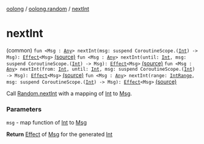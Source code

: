 [oolong](../index.md) / [oolong.random](index.md) / [nextInt](./next-int.md)

# nextInt

(common) `fun <Msg : `[`Any`](https://kotlinlang.org/api/latest/jvm/stdlib/kotlin/-any/index.html)`> nextInt(msg: suspend CoroutineScope.(`[`Int`](https://kotlinlang.org/api/latest/jvm/stdlib/kotlin/-int/index.html)`) -> Msg): `[`Effect`](../oolong/-effect.md)`<Msg>` [(source)](https://github.com/oolong-kt/oolong/tree/main/oolong/src/commonMain/kotlin/oolong/random/util.kt#L103)
`fun <Msg : `[`Any`](https://kotlinlang.org/api/latest/jvm/stdlib/kotlin/-any/index.html)`> nextInt(until: `[`Int`](https://kotlinlang.org/api/latest/jvm/stdlib/kotlin/-int/index.html)`, msg: suspend CoroutineScope.(`[`Int`](https://kotlinlang.org/api/latest/jvm/stdlib/kotlin/-int/index.html)`) -> Msg): `[`Effect`](../oolong/-effect.md)`<Msg>` [(source)](https://github.com/oolong-kt/oolong/tree/main/oolong/src/commonMain/kotlin/oolong/random/util.kt#L112)
`fun <Msg : `[`Any`](https://kotlinlang.org/api/latest/jvm/stdlib/kotlin/-any/index.html)`> nextInt(from: `[`Int`](https://kotlinlang.org/api/latest/jvm/stdlib/kotlin/-int/index.html)`, until: `[`Int`](https://kotlinlang.org/api/latest/jvm/stdlib/kotlin/-int/index.html)`, msg: suspend CoroutineScope.(`[`Int`](https://kotlinlang.org/api/latest/jvm/stdlib/kotlin/-int/index.html)`) -> Msg): `[`Effect`](../oolong/-effect.md)`<Msg>` [(source)](https://github.com/oolong-kt/oolong/tree/main/oolong/src/commonMain/kotlin/oolong/random/util.kt#L121)
`fun <Msg : `[`Any`](https://kotlinlang.org/api/latest/jvm/stdlib/kotlin/-any/index.html)`> nextInt(range: `[`IntRange`](https://kotlinlang.org/api/latest/jvm/stdlib/kotlin.ranges/-int-range/index.html)`, msg: suspend CoroutineScope.(`[`Int`](https://kotlinlang.org/api/latest/jvm/stdlib/kotlin/-int/index.html)`) -> Msg): `[`Effect`](../oolong/-effect.md)`<Msg>` [(source)](https://github.com/oolong-kt/oolong/tree/main/oolong/src/commonMain/kotlin/oolong/random/util.kt#L130)

Call [Random.nextInt](https://kotlinlang.org/api/latest/jvm/stdlib/kotlin.random/-random/next-int.html) with a mapping of [Int](https://kotlinlang.org/api/latest/jvm/stdlib/kotlin/-int/index.html) to [Msg](next-int.md#Msg).

### Parameters

`msg` - map function of [Int](https://kotlinlang.org/api/latest/jvm/stdlib/kotlin/-int/index.html) to [Msg](next-int.md#Msg)

**Return**
[Effect](../oolong/-effect.md) of [Msg](next-int.md#Msg) for the generated [Int](https://kotlinlang.org/api/latest/jvm/stdlib/kotlin/-int/index.html)

